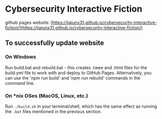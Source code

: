 # Cybersecurity Interactive Fiction

github pages website: [https://jiajunx31.github.io/cybersecurity-interactive-fiction/](https://jiajunx31.github.io/cybersecurity-interactive-fiction/)

## To successfully update website

### On Windows
Run build.bat and rebuild.bat - this creates .twee and .html files for the build.yml file to work with and deploy to GitHub Pages. Alternatively, you can use the 'npm run build' and 'npm run rebuild' commands in the command line.

### On *nix OSes (MacOS, Linux, etc.)
Run `./build.sh` in your terminal/shell, which has the same effect as running the `.bat` files mentioned in the previous section.
